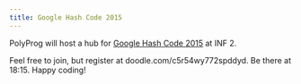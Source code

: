 ```yaml
---
title: Google Hash Code 2015
---
```


PolyProg will host a hub for [Google Hash Code 2015](https://sites.google.com/site/hashcode2015/home) at INF 2. 

Feel free to join, but register at doodle.com/c5r54wy772spddyd. Be there at 18:15. Happy coding!
